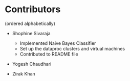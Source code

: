 # Contributors
(ordered alphabetically)
* Shophine Sivaraja
  * Implemented Naive Bayes Classifier
  * Set up the dataproc clusters and virtual machines
  * Contributed to README file 
  
* Yogesh Chaudhari
* Zirak Khan
